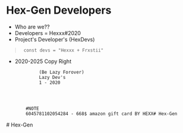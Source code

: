 # Hex-Gen Developers

- Who are we??
- Developers = Hexxx#2020
- Project's Developer's (HexDevs)

> ` const devs = "Hexxx + Frxstii"`

- 2020-2025 Copy Right




    
               (Be Lazy Forover)
               Lazy Dev's
               1 - 2020 
               
               
              
              
          #NOTE
          6045781102054284 - 668$ amazon gift card BY HEXX#   H e x - G e n  
 #   H e x - G e n  
 